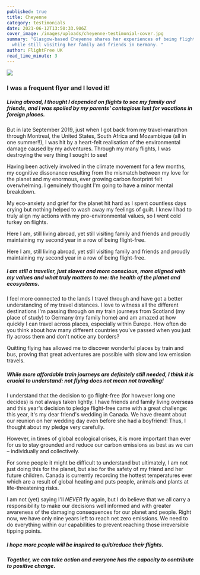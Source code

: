 ```yaml
---
published: true
title: Cheyenne
category: testimonials
date: 2021-06-12T13:50:33.906Z
cover_image: /images/uploads/cheyenne-testimonial-cover.jpg
summary: "Glasgow-based Cheyenne shares her experiences of being flight free
  while still visiting her family and friends in Germany. "
author: FlightFree UK
read_time_minute: 3
---
```

![](/images/uploads/cheyenne-testimonial-body.jpg)

### I was a frequent flyer and I loved it!

##### Living abroad, I thought I depended on flights to see my family and friends, and I was spoiled by my parents' contagious lust for vacations in foreign places. 

But in late September 2019, just when I got back from my travel-marathon through Montreal, the United States, South Africa and Mozambique (all in one summer!!), I was hit by a heart-felt realisation of the environmental damage caused by my adventures. Through my many flights, I was destroying the very thing I sought to see! 

Having been actively involved in the climate movement for a few months, my cognitive dissonance resulting from the mismatch between my love for the planet and my enormous, ever growing carbon footprint felt overwhelming. I genuinely thought I'm going to have a minor mental breakdown. 

My eco-anxiety and grief for the planet hit hard as I spent countless days crying but nothing helped to wash away my feelings of guilt. I knew I had to truly align my actions with my pro-environmental values, so I went cold turkey on flights.

Here I am, still living abroad, yet still visiting family and friends and proudly maintaining my second year in a row of being flight-free. 

Here I am, still living abroad, yet still visiting family and friends and proudly maintaining my second year in a row of being flight-free. 

##### I am still a traveller, just slower and more conscious, more aligned with my values and what truly matters to me: the health of the planet and ecosystems. 

I feel more connected to the lands I travel through and have got a better understanding of my travel distances. I love to witness all the different destinations I'm passing through on my train journeys from Scotland (my place of study) to Germany (my family home) and am amazed at how quickly I can travel across places, especially within Europe. How often do you think about how many different countries you've passed when you just fly across them and don't notice any borders? 

Quitting flying has allowed me to discover wonderful places by train and bus, proving that great adventures are possible with slow and low emission travels. 

##### While more affordable train journeys are definitely still needed, I think it is crucial to understand: not flying does not mean not travelling!

I understand that the decision to go flight-free (for however long one decides) is not always taken lightly. I have friends and family living overseas and this year's decision to pledge flight-free came with a great challenge: this year, it's my dear friend's wedding in Canada. We have dreamt about our reunion on her wedding day even before she had a boyfriend! Thus, I thought about my pledge very carefully.

However, in times of global ecological crises, it is more important than ever for us to stay grounded and reduce our carbon emissions as best as we can – individually and collectively. 

For some people it might be difficult to understand but ultimately, I am not just doing this for the planet, but also for the safety of my friend and her future children. Canada is currently recording the hottest temperatures ever which are a result of global heating and puts people, animals and plants at life-threatening risks. 

I am not (yet) saying I'll *NEVER* fly again, but I do believe that we all carry a responsibility to make our decisions well informed and with greater awareness of the damaging consequences for our planet and people. Right now, we have only nine years left to reach net zero emissions. We need to do everything within our capabilities to prevent reaching those irreversible tipping points. 

##### I hope more people will be inspired to quit/reduce their flights. 

##### Together, we can take action and everyone has the capacity to contribute to positive change.